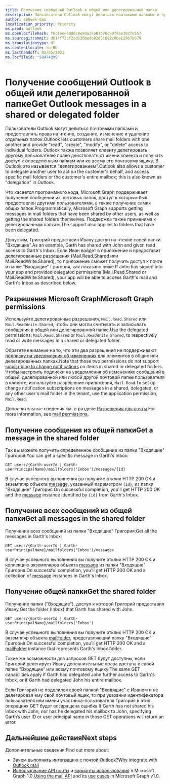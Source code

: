 ```yaml
---
title: Получение сообщений Outlook в общей или делегированной папке
description: Пользователи Outlook могут делиться почтовыми папками и предоставлять права на чтение, создание, изменение и удаление отдельных папок. Outlook также позволяет клиенту делегировать другому пользователю действовать от имени клиента.
author: abheek-das
localization_priority: Priority
ms.prod: outlook
ms.openlocfilehash: f6c1ece4dddc8e8da25a03b76da0f8be303fe557
ms.sourcegitcommit: d014f72cf2cd130bedb02651092c0be12967b679
ms.translationtype: HT
ms.contentlocale: ru-RU
ms.lasthandoff: 03/05/2021
ms.locfileid: "50474395"
---
```

# <a name="get-outlook-messages-in-a-shared-or-delegated-folder"></a><span data-ttu-id="f3843-104">Получение сообщений Outlook в общей или делегированной папке</span><span class="sxs-lookup"><span data-stu-id="f3843-104">Get Outlook messages in a shared or delegated folder</span></span>

<span data-ttu-id="f3843-105">Пользователи Outlook могут делиться почтовыми папками и предоставлять права на чтение, создание, изменение и удаление отдельных папок.</span><span class="sxs-lookup"><span data-stu-id="f3843-105">Outlook lets customers share mail folders with one another and provide "read", "create", "modify", or "delete" access to individual folders.</span></span> <span data-ttu-id="f3843-106">Outlook также позволяет клиенту делегировать другому пользователю право действовать от имени клиента и получать доступ к определенным папкам или ко всему его почтовому ящику. В Outlook это называется "делегированием".</span><span class="sxs-lookup"><span data-stu-id="f3843-106">Outlook also allows a customer to delegate another user to act on the customer's behalf, and access specific mail folders or the customer's entire mailbox; this is also known as "delegation" in Outlook.</span></span>

<span data-ttu-id="f3843-107">Что касается программного кода, Microsoft Graph поддерживает получение сообщений из почтовых папок, доступ к которым был предоставлен другими пользователями, а также получение самих общих папок.</span><span class="sxs-lookup"><span data-stu-id="f3843-107">Programmatically, Microsoft Graph supports getting messages in mail folders that have been shared by other users, as well as getting the shared folders themselves.</span></span> <span data-ttu-id="f3843-108">Поддержка также применима к делегированным папкам.</span><span class="sxs-lookup"><span data-stu-id="f3843-108">The support also applies to folders that have been delegated.</span></span>

<span data-ttu-id="f3843-109">Допустим, Григорий предоставил Ивану доступ на чтение своей папки "Входящие".</span><span class="sxs-lookup"><span data-stu-id="f3843-109">As an example, Garth has shared with John and given read access to Garth's Inbox.</span></span> <span data-ttu-id="f3843-110">Если Иван войдет в приложение и предоставит делегированные разрешения (Mail.Read.Shared или Mail.ReadWrite.Shared), то приложение сможет получать доступ к почте и папке "Входящие" Григория, как показано ниже.</span><span class="sxs-lookup"><span data-stu-id="f3843-110">If John has signed into your app and provided delegated permissions (Mail.Read.Shared or Mail.ReadWrite.Shared), your app will be able to access Garth's mail and Garth's Inbox as described below.</span></span>

## <a name="microsoft-graph-permissions"></a><span data-ttu-id="f3843-111">Разрешения Microsoft Graph</span><span class="sxs-lookup"><span data-stu-id="f3843-111">Microsoft Graph permissions</span></span>

<span data-ttu-id="f3843-112">Используйте делегированные разрешения, `Mail.Read.Shared` или `Mail.ReadWrite.Shared`, чтобы они могли считывать и записывать сообщения в общей или делегированной папке.</span><span class="sxs-lookup"><span data-stu-id="f3843-112">Use the delegated permissions, `Mail.Read.Shared` or `Mail.ReadWrite.Shared`, to respectively read or write messages in a shared or delegated folder.</span></span> 

<span data-ttu-id="f3843-113">Обратите внимание на то, что эти два разрешения не поддерживают [подписку на уведомления об изменениях](webhooks.md) для элементов в общих или делегированных папках.</span><span class="sxs-lookup"><span data-stu-id="f3843-113">Note that those two permissions do not support [subscribing to change notifications](webhooks.md) on items in shared or delegated folders.</span></span> <span data-ttu-id="f3843-114">Чтобы настроить подписки на уведомления об изменениях сообщений в общей, делегированной или любой другой почтовой папке пользователя в клиенте, используйте разрешение приложения, `Mail.Read`.</span><span class="sxs-lookup"><span data-stu-id="f3843-114">To set up change notification subscriptions on messages in a shared, delegated, or any other user's mail folder in the tenant, use the application permission, `Mail.Read`.</span></span>

<span data-ttu-id="f3843-115">Дополнительные сведения см. в разделе [Разрешения для почты](permissions-reference.md#mail-permissions).</span><span class="sxs-lookup"><span data-stu-id="f3843-115">For more information, see [mail permissions](permissions-reference.md#mail-permissions).</span></span>

## <a name="get-a-message-in-the-shared-folder"></a><span data-ttu-id="f3843-116">Получение сообщения из общей папки</span><span class="sxs-lookup"><span data-stu-id="f3843-116">Get a message in the shared folder</span></span>

<span data-ttu-id="f3843-117">Так вы можете получить определенное сообщение из папки "Входящие" Григория:</span><span class="sxs-lookup"><span data-stu-id="f3843-117">You can get a specific message in Garth's Inbox:</span></span>

<!-- { "blockType": "ignored" } -->
```http
GET users/{Garth-userId | Garth-userPrincipalName}/mailfolders('Inbox')/messages/{id}
```

<span data-ttu-id="f3843-118">В случае успешного выполнения вы получите отклик HTTP 200 OK и экземпляр объекта [message](/graph/api/resources/message), указанный параметром `{id}`, из папки "Входящие" Григория.</span><span class="sxs-lookup"><span data-stu-id="f3843-118">On successful completion, you'll get HTTP 200 OK and the [message](/graph/api/resources/message) instance identified by `{id}` from Garth's Inbox.</span></span>

## <a name="get-all-messages-in-the-shared-folder"></a><span data-ttu-id="f3843-119">Получение всех сообщений из общей папки</span><span class="sxs-lookup"><span data-stu-id="f3843-119">Get all messages in the shared folder</span></span>

<span data-ttu-id="f3843-120">Получение всех сообщений из папки "Входящие" Григория:</span><span class="sxs-lookup"><span data-stu-id="f3843-120">Get all the messages in Garth's Inbox:</span></span>

<!-- { "blockType": "ignored" } -->
```http
GET users/{Garth-userId | Garth-userPrincipalName}/mailfolders('Inbox')/messages
```

<span data-ttu-id="f3843-121">В случае успешного выполнения вы получите отклик HTTP 200 OK и коллекцию экземпляров объекта [message](/graph/api/resources/message) из папки "Входящие" Григория.</span><span class="sxs-lookup"><span data-stu-id="f3843-121">On successful completion, you'll get HTTP 200 OK and a collection of [message](/graph/api/resources/message) instances in Garth's Inbox.</span></span>

## <a name="get-the-shared-folder"></a><span data-ttu-id="f3843-122">Получение общей папки</span><span class="sxs-lookup"><span data-stu-id="f3843-122">Get the shared folder</span></span>

<span data-ttu-id="f3843-123">Получение папки ("Входящие"), доступ к которой Григорий предоставил Ивану.</span><span class="sxs-lookup"><span data-stu-id="f3843-123">Get the folder (Inbox) that Garth has shared with John.</span></span>

<!-- { "blockType": "ignored" } -->
```http
GET users/{Garth-userId | Garth-userPrincipalName}/mailfolders('Inbox')
```

<span data-ttu-id="f3843-124">В случае успешного выполнения вы получите отклик HTTP 200 OK и экземпляр объекта [mailFolder](/graph/api/resources/mailfolder), представляющий папку "Входящие" Григория.</span><span class="sxs-lookup"><span data-stu-id="f3843-124">On successful completion, you'll get HTTP 200 OK and a [mailFolder](/graph/api/resources/mailfolder) instance that represents Garth's Inbox folder.</span></span>

<span data-ttu-id="f3843-125">Такие же возможности для запросов GET будут доступны, если Григорий делегирует Ивану дополнительные права доступа к своей папке "Входящие" или всему почтовому ящику.</span><span class="sxs-lookup"><span data-stu-id="f3843-125">The same GET capabilities apply if Garth had delegated John further access to Garth's Inbox, or if Garth had delegated John his entire mailbox.</span></span>

<span data-ttu-id="f3843-126">Если Григорий не поделился своей папкой "Входящие" с Иваном и не делегировал ему свой почтовый ящик, то при указании идентификатора пользователя или имени участника-пользователя Григория в этих операциях GET будет возвращена ошибка.</span><span class="sxs-lookup"><span data-stu-id="f3843-126">If Garth has not shared his Inbox with John, nor has he delegated his mailbox to John, specifying Garth’s user ID or user principal name in those GET operations will return an error.</span></span> 


## <a name="next-steps"></a><span data-ttu-id="f3843-127">Дальнейшие действия</span><span class="sxs-lookup"><span data-stu-id="f3843-127">Next steps</span></span>

<span data-ttu-id="f3843-128">Дополнительные сведения:</span><span class="sxs-lookup"><span data-stu-id="f3843-128">Find out more about:</span></span>

- [<span data-ttu-id="f3843-129">Зачем выполнять интеграцию с почтой Outlook?</span><span class="sxs-lookup"><span data-stu-id="f3843-129">Why integrate with Outlook mail</span></span>](outlook-mail-concept-overview.md)
- <span data-ttu-id="f3843-130">[Использование API почты](/graph/api/resources/mail-api-overview) и [варианты использования](/graph/api/resources/mail-api-overview#common-use-cases) в Microsoft Graph 1.0.</span><span class="sxs-lookup"><span data-stu-id="f3843-130">[Using the mail API](/graph/api/resources/mail-api-overview) and its [use cases](/graph/api/resources/mail-api-overview#common-use-cases) in Microsoft Graph v1.0.</span></span>
